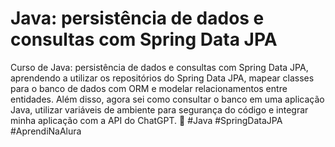# Java: persistência de dados e consultas com Spring Data JPA

Curso de Java: persistência de dados e consultas com Spring Data JPA, aprendendo a utilizar os repositórios do Spring Data JPA, mapear classes para o banco de dados com ORM e modelar relacionamentos entre entidades. Além disso, agora sei como consultar o banco em uma aplicação Java, utilizar variáveis de ambiente para segurança do código e integrar minha aplicação com a API do ChatGPT. 🚀 #Java #SpringDataJPA #AprendiNaAlura


